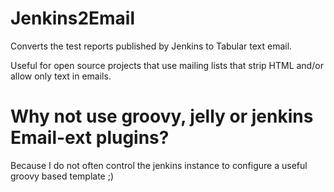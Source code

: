 # Jenkins2Email

Converts the test reports published by Jenkins to Tabular text email.

Useful for open source projects that use mailing lists that strip HTML and/or
allow only text in emails.


# Why not use groovy, jelly or jenkins Email-ext plugins?

Because I do not often control the jenkins instance to configure a useful groovy based template ;)